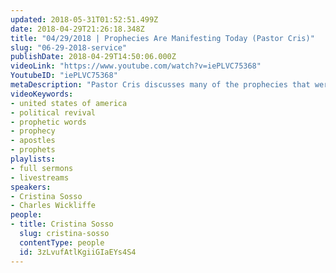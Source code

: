 ```yaml
---
updated: 2018-05-31T01:52:51.499Z
date: 2018-04-29T21:26:18.348Z
title: "04/29/2018 | Prophecies Are Manifesting Today (Pastor Cris)"
slug: "06-29-2018-service"
publishDate: 2018-04-29T14:50:06.000Z
videoLink: "https://www.youtube.com/watch?v=iePLVC75368"
YoutubeID: "iePLVC75368"
metaDescription: "Pastor Cris discusses many of the prophecies that were released from this ministry. Many of which we are beginning to see the manifestation of today."
videoKeywords:
- united states of america
- political revival
- prophetic words
- prophecy
- apostles
- prophets
playlists:
- full sermons
- livestreams
speakers:
- Cristina Sosso
- Charles Wickliffe
people:
- title: Cristina Sosso
  slug: cristina-sosso
  contentType: people
  id: 3zLvufAtlKgiiGIaEYs4S4
---
```

